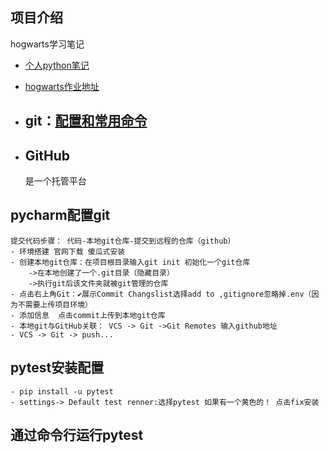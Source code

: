 ## 项目介绍
hogwarts学习笔记

- [个人python笔记](https://github.com/zwnong/Python.git)

- [hogwarts作业地址](https://github.com/zwnong/HogwartsSDE17_zwnong.git)

- ## git：[配置和常用命令](https://ceshiren.com/t/topic/7405)
        
- ## GitHub
    是一个托管平台
    
## pycharm配置git
    提交代码步骤： 代码-本地git仓库-提交到远程的仓库（github）
    - 环境搭建 官网下载 傻瓜式安装
    - 创建本地git仓库：在项目根目录输入git init 初始化一个git仓库
        ->在本地创建了一个.git目录（隐藏目录）
        ->执行git后该文件夹就被git管理的仓库
    - 点击右上角Git：✔展示Commit Changslist选择add to ,gitignore忽略掉.env（因为不需要上传项目环境）
    - 添加信息  点击commit上传到本地git仓库
    - 本地git与GitHub关联： VCS -> Git ->Git Remotes 输入github地址
    - VCS -> Git -> push...
## pytest安装配置
    - pip install -u pytest
    - settings-> Default test renner:选择pytest 如果有一个黄色的！ 点击fix安装
## 通过命令行运行pytest
